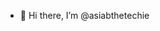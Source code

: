 - 👋 Hi there, I’m @asiabthetechie

<!---
asiabthetechie/asiabthetechie is a ✨ special ✨ repository because its `README.md` (this file) appears on your GitHub profile.
You can click the Preview link to take a look at your changes.
--->
